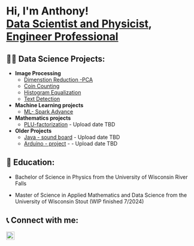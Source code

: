 <h1>Hi, I'm Anthony! <br/><a href="https://github.com/MathandDataScience">Data Scientist and Physicist</a>, <a href="https://www.linkedin.com/in/anthony-caruso-0385a7a4">Engineer Professional</a></h1>

<h2>👨‍💻 Data Science Projects:</h2>

- <b>Image Processing</b>
  - [Dimenstion Reduction -PCA](https://github.com/MathandDataScience/Dimension-Reduction-PCA)
  - [Coin Counting](https://github.com/MathandDataScience/Coin-Counting)
  - [Histogram Equalization](https://github.com/MathandDataScience/Histogram-Matching-EQ)
  - [Text Detection](https://github.com/MathandDataScience/Text-Detection)
- <b>Machine Learning projects</b>
  - [ML- Spark Advance](https://github.com/MathandDataScience/ML-Spark-Advance)
- <b>Mathematics projects</b>
  - [PLU-factorization](https://github.com/MathandDataScience/) - Upload date TBD
- <b>Older Projects</b>
  - [Java - sound board](https://github.com/MathandDataScience/) - Upload date TBD
  - [Arduino - project](https://github.com/MathandDataScience/) - - Upload date TBD

<h2> 🏫 Education:</h2>

- Bachelor of Science in Physics from the University of Wisconsin River Falls

- Master of Science in Applied Mathematics and Data Science from the University of Wisconsin Stout (WIP finished 7/2024)

<h2> 📞 Connect with me:</h2>

[<img align="left" alt="anthony-caruso-0385a7a4 | LinkedIn" width="22px" src="https://cdn.jsdelivr.net/npm/simple-icons@v3/icons/linkedin.svg" />][linkedin]

[linkedin]: linkedin.com/in/anthony-caruso-0385a7a4

<!--
**MathandDataScience/MathandDataScience** is a ✨ _special_ ✨ repository because its `README.md` (this file) appears on your GitHub profile.

Here are some ideas to get you started:

- 🔭 I’m currently working on ...
- 🌱 I’m currently learning ...
- 👯 I’m looking to collaborate on ...
- 🤔 I’m looking for help with ...
- 💬 Ask me about ...
- 📫 How to reach me: ...
- 😄 Pronouns: ...
- ⚡ Fun fact: ...
-->
